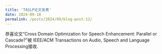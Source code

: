 ```yaml
---
title: 'TASLP论文发表'
date: 2024-09-18
permalink: /posts/2024/09/blog-post-12/
---
```



恭喜论文“Cross Domain Optimization for Speech Enhancement: Parallel or Cascade?”被 IEEE/ACM Transactions on Audio, Speech and Language Processing接收. 
